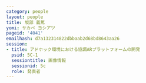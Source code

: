 ```yaml
---
category: people
layout: people
title: 坂部 義篤
yomi: サカベ ヨシアツ
pageid: '4041'
emailhash: d7a132314822dbbaab2d68bd8643aa26
session:
- title: アドホック環境における協調ARプラットフォームの開発
  psid: 5C-1
  sessiontitle: 画像情報
  sessionid: 5c
  role: 発表者
---
```


